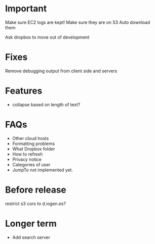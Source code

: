 # Important
Make sure EC2 logs are kept!  Make sure they are on S3
Auto download them

Ask dropbox to move out of development


# Fixes
Remove debugging output from client side and servers

# Features
* collapse based on length of text?

# FAQs
* Other cloud hosts
* Formatting problems
* What Dropbox folder
* How to refresh
* Privacy notice
* Categories of user
* JumpTo not implemented yet.

# Before release
restrict s3 cors to d.iogen.es?

# Longer term
* Add search server
